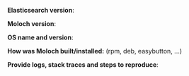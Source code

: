 <!-- For support questions use Slack (sign up at http://slackinvite.molo.ch/) instead of opening an issue -->

<!-- For bugs please provide -->
**Elasticsearch version**:

**Moloch version**:

**OS name and version**:

**How was Moloch built/installed:** (rpm, deb, easybutton, ...)

**Provide logs, stack traces and steps to reproduce**:

<!-- For feature requests, please remove the above bug report block and describe the feature.  Include pcaps or links to pcaps for new parser requests.  -->
